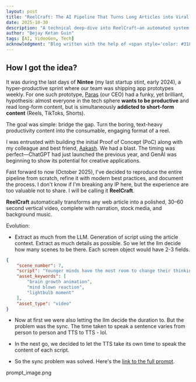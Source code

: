 ```yaml
---
layout: post
title: "ReelCraft: The AI Pipeline That Turns Long Articles into Viral Shorts"
date: 2025-10-30
description: "A technical deep-dive into ReelCraft—an automated system using Gemini AI, Pexels, and FFmpeg—that converts any web article into an engaging 30-60 second short-form video. From the initial PoC to production-ready reliability."
author: "Bejay Ketan Guin"
tags: [AI, VideoGen, Tech]
acknowledgment: "Blog written with the help of <span style='color: #3182ce; font-weight: 500;'>Claude</span>."
---
```


## How I got the idea?

It was during the last days of **Nintee** (my last startup stint, early 2024), a hyper-productive sprint where our team was shipping app prototypes weekly. For one such prototype, [Paras](https://x.com/paraschopra) (our CEO) had a funky, yet brilliant, hypothesis: almost everyone in the tech sphere **wants to be productive** and read long-form content, but is simultaneously **addicted to short-form content** (Reels, TikToks, Shorts). 

The goal was simple: bridge the gap. Turn the boring, text-heavy productivity content into the consumable, engaging format of a reel.

I was entrusted with building the initial Proof of Concept (PoC) along with my colleague and best friend, [Aakash](https://www.aakashb.xyz/). We had a blast. The timing was perfect—ChatGPT had just launched the previous year, and GenAI was beginning to show its potential for creative applications.

Fast forward to now (October 2025), I've decided to reproduce the entire pipeline from scratch, refine it with modern best practices, and document the process. I don't know if I'm breaking any IP here, but the experience are too valuable not to share. I will be calling it **ReelCraft**.

**ReelCraft** automatically transforms any web article into a polished, 30–60 second vertical video, complete with narration, stock media, and background music.


Evolution:
- Extract as much from the LLM. Generation of script using the article context. Extract as much details as possible.
So we let the llm decide how many scenes to be there. Each screen object would have 2-3 fields.

```json
{
    "scene_number": 7,
    "script": "Younger minds have the most room to change their thinking and experience 'surprise.'",
    "asset_keywords": [
        "brain growth animation",
        "mind blown reaction",
        "lightbulb moment"
    ],
    "asset_type": "video"
}
```
- Now at first we were also letting the llm decide the duration to. But the problem was the sync. The time taken to speak a sentence varies from person to person and TTS to TTS - lol.

- In the next go, we decided to let the TTS take its own time to speak the content of each script.
- So the sync problem was solved.
Here's the [link to the full prompt](https://github.com/BKG123/reelcraft/blob/main/config/prompts.py).

prompt_image.png
